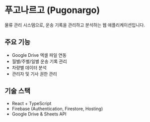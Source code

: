 # 푸고나르고 (Pugonargo)
물류 관리 시스템으로, 운송 기록을 관리하고 분석하는 웹 애플리케이션입니다.

## 주요 기능
- Google Drive 엑셀 파일 연동
- 월별/주별/일별 운송 기록 관리
- 차량별 데이터 분석
- 관리자 및 기사 권한 관리

## 기술 스택
- React + TypeScript
- Firebase (Authentication, Firestore, Hosting)
- Google Drive & Sheets API

